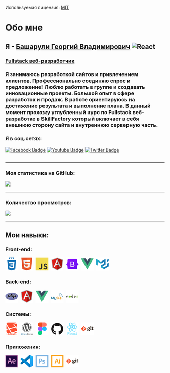 Используемая лицензия: [MIT](./license.md "Лицензия")

# Обо мне
## Я - [Башарули Георгий Владимирович](https://github.com/Gaga-Man/) <img src="https://github.com/blackcater/blackcater/raw/main/images/Hi.gif" alt="React" width="22" height="22"/>

### <u>__Fullstack веб-разработчик__</u>
### Я занимаюсь разработкой сайтов и привлечением клиентов. Профессионально соединяю спрос и предложение! Люблю работать в группе и создавать инновационные проекты. Большой опыт в сфере разработок и продаж. В работе ориентируюсь на достижение результата и выполнение плана. В данный момент прохожу углубленный курс по Fullstack веб-разработке в SkillFactory который включает в себя внешнюю сторону сайта и внутреннюю серверную часть.



### Я в соц.сетях:
<div id="badges">
  <a href="https://www.facebook.com/g.basharuli/"><img src="https://img.shields.io/badge/Facebook-blue?style=for-the-badge&logo=facebook&logoColor=white" alt="Facebook Badge"/></a>
  <a href="https://kwork.ru/user/georka"><img src="https://img.shields.io/badge/Kwork-yellow?style=for-the-badge&logo=kwork&logoColor=white" alt="Youtube Badge"/></a>
  <a href="https://vk.com/georka"><img src="https://img.shields.io/badge/Вконтакте-blue?style=for-the-badge&logo=twitter&logoColor=white" alt="Twitter Badge"/></a>
</div>



<br>

---

### Моя статистика на GitHub:
[![](https://github-readme-stats.vercel.app/api?username=Gaga-Man)](https://github.com/Gaga-Man/first-exercise)


---

### Количество просмотров:
![](https://komarev.com/ghpvc/?username=Gaga-Man)

---

## __Мои навыки:__

### __Front-end:__
<div>
  <img src="https://github.com/devicons/devicon/blob/master/icons/css3/css3-plain-wordmark.svg"  title="CSS3" alt="CSS" width="40" height="40"/>&nbsp;
  <img src="https://github.com/devicons/devicon/blob/master/icons/html5/html5-original.svg" title="HTML5" alt="HTML" width="40" height="40"/>&nbsp;
  <img src="https://github.com/devicons/devicon/blob/master/icons/javascript/javascript-original.svg" title="JavaScript" alt="JavaScript" width="40" height="40"/>&nbsp;
  <img src="https://github.com/devicons/devicon/blob/master/icons/angularjs/angularjs-original.svg" title="AngularJS" alt="AngularJS" width="40" height="40"/>&nbsp;
  <img src="https://github.com/devicons/devicon/blob/master/icons/bootstrap/bootstrap-original.svg" title="Bootstrap" alt="Bootstrap" width="40" height="40"/>&nbsp;
  <img src="https://github.com/devicons/devicon/blob/master/icons/vuejs/vuejs-original.svg" title="Vue.js" alt="Vue.js" width="40" height="40"/>&nbsp;
  <img src="https://github.com/devicons/devicon/blob/master/icons/materialui/materialui-original.svg" title="Material UI" alt="Material UI" width="40" height="40"/>&nbsp;
</div>

### __Back-end:__
<div>
  <img src="https://github.com/devicons/devicon/blob/master/icons/php/php-original.svg" title="PHP" alt="PHP" width="40" height="40"/>&nbsp;
  <img src="https://github.com/devicons/devicon/blob/master/icons/angularjs/angularjs-original.svg" title="AngularJS" alt="AngularJS" width="40" height="40"/>&nbsp;
  <img src="https://github.com/devicons/devicon/blob/master/icons/vuejs/vuejs-original.svg" title="Vue.js" alt="Vue.js" width="40" height="40"/>&nbsp;
  <img src="https://github.com/devicons/devicon/blob/master/icons/mysql/mysql-original-wordmark.svg" title="MySQL"  alt="MySQL" width="40" height="40"/>&nbsp;
  <img src="https://github.com/devicons/devicon/blob/master/icons/nodejs/nodejs-original-wordmark.svg" title="NodeJS" alt="NodeJS" width="40" height="40"/>&nbsp;
</div>

### __Системы:__
<div>
  <img src="https://github.com/devicons/devicon/blob/master/icons/laravel/laravel-plain-wordmark.svg" title="Laravel" alt="Laravel" width="40" height="40"/>&nbsp;
  <img src="https://github.com/devicons/devicon/blob/master/icons/wordpress/wordpress-original.svg" title="Wordpress" alt="Wordpress" width="40" height="40"/>&nbsp;
  <img src="https://github.com/devicons/devicon/blob/master/icons/figma/figma-original.svg" title="Figma" alt="Figma" width="40" height="40"/>&nbsp;
  <img src="https://github.com/devicons/devicon/blob/master/icons/github/github-original.svg" title="GitHub" alt="GitHub" width="40" height="40"/>&nbsp;
  <img src="https://github.com/devicons/devicon/blob/master/icons/react/react-original-wordmark.svg" title="React" alt="React" width="40" height="40"/>&nbsp;
  <img src="https://github.com/devicons/devicon/blob/master/icons/git/git-original-wordmark.svg" title="Git" **alt="Git" width="40" height="40"/>
</div>

### __Приложения:__
<div>
  <img src="https://github.com/devicons/devicon/blob/master/icons/aftereffects/aftereffects-original.svg" title="Adobe After Effects" alt="Adobe After Effects" width="40" height="40"/>&nbsp;
  <img src="https://github.com/devicons/devicon/blob/master/icons/vscode/vscode-original.svg" title="VScode" alt="VScode" width="40" height="40"/>&nbsp;
  <img src="https://github.com/devicons/devicon/blob/master/icons/photoshop/photoshop-line.svg" title="Photoshop" alt="Photoshop" width="40" height="40"/>&nbsp;
  <img src="https://github.com/devicons/devicon/blob/master/icons/illustrator/illustrator-line.svg" title="Illustrator" alt="Illustrator" width="40" height="40"/>&nbsp;
  <img src="https://github.com/devicons/devicon/blob/master/icons/git/git-original-wordmark.svg" title="Git" **alt="Git" width="40" height="40"/>
</div>